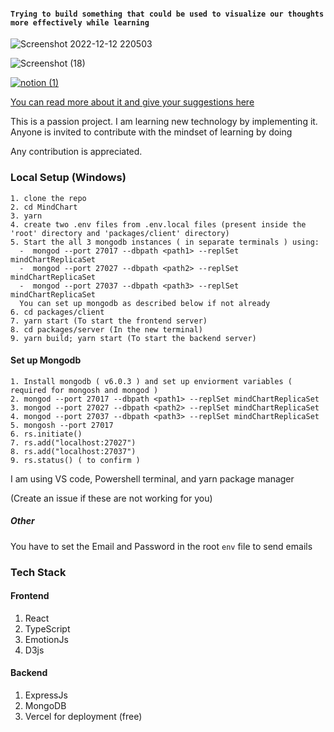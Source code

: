 
#### `Trying to build something that could be used to visualize our thoughts more effectively while learning`
![Screenshot 2022-12-12 220503](https://user-images.githubusercontent.com/106697681/207102372-f4e16f2d-706f-448b-be37-d45bf3e9f531.png)

![Screenshot (18)](https://user-images.githubusercontent.com/106697681/207102393-f0061152-fffe-4624-9b72-cf864f9229aa.png)

[![notion (1)](https://user-images.githubusercontent.com/106697681/195251468-8c27de82-7eb0-4996-aaeb-f34b8749557d.png)](https://alike-stag-3a4.notion.site/Mind-Chart-97668ec9dbbe49cda72c19f0259a2870) 

[You can read more about it and give your suggestions here](https://alike-stag-3a4.notion.site/Mind-Chart-97668ec9dbbe49cda72c19f0259a2870)


This is a passion project. I am learning new technology by implementing it. Anyone is invited to contribute with the mindset of learning by doing


Any contribution is appreciated.

### Local Setup (Windows)
```
1. clone the repo
2. cd MindChart
3. yarn
4. create two .env files from .env.local files (present inside the 'root' directory and 'packages/client' directory)
5. Start the all 3 mongodb instances ( in separate terminals ) using:
  -  mongod --port 27017 --dbpath <path1> --replSet mindChartReplicaSet
  -  mongod --port 27027 --dbpath <path2> --replSet mindChartReplicaSet
  -  mongod --port 27037 --dbpath <path3> --replSet mindChartReplicaSet
  You can set up mongodb as described below if not already
6. cd packages/client
7. yarn start (To start the frontend server)
8. cd packages/server (In the new terminal) 
9. yarn build; yarn start (To start the backend server)
```
#### Set up Mongodb
```
1. Install mongodb ( v6.0.3 ) and set up enviorment variables ( required for mongosh and mongod )
2. mongod --port 27017 --dbpath <path1> --replSet mindChartReplicaSet
3. mongod --port 27027 --dbpath <path2> --replSet mindChartReplicaSet
4. mongod --port 27037 --dbpath <path3> --replSet mindChartReplicaSet
5. mongosh --port 27017
6. rs.initiate()
7. rs.add("localhost:27027")
8. rs.add("localhost:27037")
9. rs.status() ( to confirm )
```

I am using VS code, Powershell terminal, and yarn package manager

(Create an issue if these are not working for you)

##### Other
You have to set the Email and Password in the root `env` file to send emails

### Tech Stack
#### Frontend
1. React
2. TypeScript
3. EmotionJs
4. D3js
#### Backend
1. ExpressJs
2. MongoDB
3. Vercel for deployment (free)

